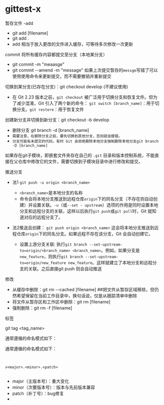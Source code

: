# gittest-x

暂存文件 -add

* git add  [filename]
* git add .
* add 相当于放入更改的文件进入缓存，可等待多次修改一次更新

commit 将所有缓存内容都提交至分支（本地某分支）

* git commit -m "meaasge"
* git commit --amend -m "message"    如果上次提交暂存的`messge`写错了可以使用使用命令来更新提交，而不需要撤销并重新提交

切换到某分支(已存在分支)：git checkout develop  (不建议使用)

* 在 Git 2.23 版本之前，`git checkout` 被广泛用于切换分支和恢复文件。但为了减少混淆，Git 引入了两个新的命令： `git switch [branch_name]`：用于切换分支。`git restore`：用于恢复文件

创建新分支并切换到新分支：git checkout -b develop

* 删除分支 git branch -d  [branch_name]
* `需要注意，在删除分支之前，要先切换到其他分支，否则就会报错。`
* `分支可能有未提交的代码，有时 Git 会拒绝删除本地分支强制删除本地分支git branch -D [branch_name]`

如果存在git子模块，即嵌套文件夹存在自己的 `.git` 目录和版本控制系统，不能直接在父仓库中修改它的文件，需要切换到子模块目录中进行修改和提交。


推送分支

* 法1  `git push -u origin <branch_name>`

  * `<branch_name>`是本地分支的名称
  * 命令会将本地分支推送到远程仓库`origin`下的同名分支（不存在则自动创建）并设置关联。`-u`（或`--set - upstream`）选项的作用是同时设置本地分支和远程分支的关联，这样以后执行`git push`或`git pull`时，Git 就知道对应的远程分支了。
* 法2推送且创建：  `git push origin <branch_name>`  这会将本地分支推送到远程仓库`origin`下的同名分支。如果远程不存在该分支，Git 会自动创建它。

  * 设置上游分支关联:    执行`git branch --set-upstream-to=origin/<branch_name> <branch_name>`。例如，如果分支是`new_feature`，则执行`git branch --set-upstream-to=origin/new_feature new_feature`。这样就建立了本地分支和远程分支的关联。之后直接git push  则会自动推送

修改

* 从缓存中删除：git rm --cached  [filename]   ##把文件从暂存区域移除，但仍然希望保留在当前工作目录中，换句话说，仅是从跟踪清单中删除
* 将文件从暂存区和工作区中删除：git rm [filename]
* 强制删除：git rm -f  [filename]


标签

git tag <tag\_name>

通常遵循的命名模式如下：


通常遵循的命名模式如下：




<pre data-line="699"><section><span><span></span><span></span><span></span></span><span> </span></section><pre data-title="true"><code data-line="699"><span>v<span><</span>major<span>></span>.<span><</span>minor<span>></span>.<span><</span>patch<span>></span></span><br/></code></pre></pre>

* major（主版本号）：重大变化
* minor（次要版本号）：版本与先前版本兼容
* patch（补丁号）：bug修复
*

